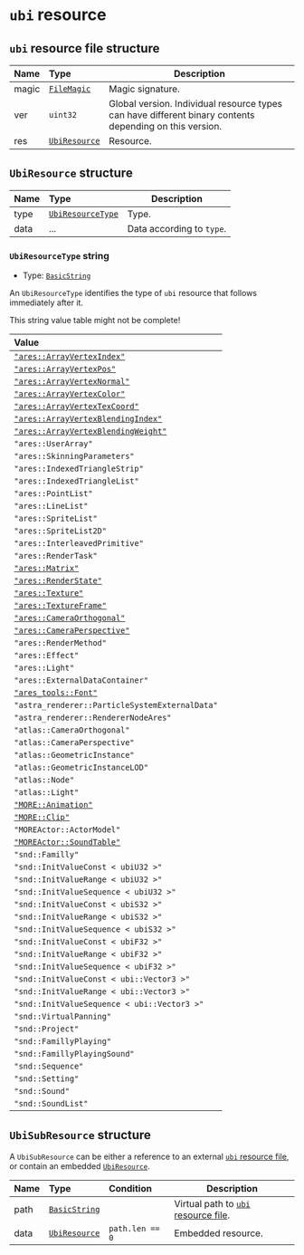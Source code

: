 # `ubi` resource

## `ubi` resource file structure

| Name | Type | Description |
| :-- | :-- | --- |
| magic | [`FileMagic`](../base.md#filemagic-string) | Magic signature. |
| ver | `uint32` | Global version. Individual resource types can have different binary contents depending on this version. |
| res | [`UbiResource`](#ubiresource-structure) | Resource. |

## `UbiResource` structure

| Name | Type | Description |
| :-- | :-- | --- |
| type | [`UbiResourceType`](#ubiresourcetype-string) | Type. |
| data | ... | Data according to `type`. |

### `UbiResourceType` string

- Type: [`BasicString`](../base.md#basicstring-structure)

An `UbiResourceType` identifies the type of `ubi` resource that follows immediately after it.

This string value table might not be complete!

| Value |
| :-- |
| [`"ares::ArrayVertexIndex"`](./ares-arrayvertexindex.md) |
| [`"ares::ArrayVertexPos"`](./ares-arrayvertexpos.md) |
| [`"ares::ArrayVertexNormal"`](./ares-arrayvertexnormal.md) |
| [`"ares::ArrayVertexColor"`](./ares-arrayvertexcolor.md) |
| [`"ares::ArrayVertexTexCoord"`](./ares-arrayvertextexcoord.md) |
| [`"ares::ArrayVertexBlendingIndex"`](./ares-arrayvertexblendingindex.md) |
| [`"ares::ArrayVertexBlendingWeight"`](./ares-arrayvertexblendingweight.md) |
| `"ares::UserArray"` |
| `"ares::SkinningParameters"` |
| `"ares::IndexedTriangleStrip"` |
| `"ares::IndexedTriangleList"` |
| `"ares::PointList"` |
| `"ares::LineList"` |
| `"ares::SpriteList"` |
| `"ares::SpriteList2D"` |
| `"ares::InterleavedPrimitive"` |
| `"ares::RenderTask"` |
| [`"ares::Matrix"`](./ares-matrix.md) |
| [`"ares::RenderState"`](./ares-renderstate.md) |
| [`"ares::Texture"`](./ares-texture.md) |
| [`"ares::TextureFrame"`](./ares-texture.md) |
| [`"ares::CameraOrthogonal"`](./ares-camera.md#arescameraorthogonal) |
| [`"ares::CameraPerspective"`](./ares-camera.md#arescameraperspective) |
| `"ares::RenderMethod"` |
| `"ares::Effect"` |
| `"ares::Light"` |
| `"ares::ExternalDataContainer"` |
| [`"ares_tools::Font"`](./arestools-font.md) |
| `"astra_renderer::ParticleSystemExternalData"` |
| `"astra_renderer::RendererNodeAres"` |
| `"atlas::CameraOrthogonal"` |
| `"atlas::CameraPerspective"` |
| `"atlas::GeometricInstance"` |
| `"atlas::GeometricInstanceLOD"` |
| `"atlas::Node"` |
| `"atlas::Light"` |
| [`"MORE::Animation"`](./more-animation.md) |
| [`"MORE::Clip"`](./more-clip.md) |
| `"MOREActor::ActorModel"` |
| [`"MOREActor::SoundTable"`](./moreactor-soundtable.md) |
| `"snd::Familly"` |
| `"snd::InitValueConst < ubiU32 >"` |
| `"snd::InitValueRange < ubiU32 >"` |
| `"snd::InitValueSequence < ubiU32 >"` |
| `"snd::InitValueConst < ubiS32 >"` |
| `"snd::InitValueRange < ubiS32 >"` |
| `"snd::InitValueSequence < ubiS32 >"` |
| `"snd::InitValueConst < ubiF32 >"` |
| `"snd::InitValueRange < ubiF32 >"` |
| `"snd::InitValueSequence < ubiF32 >"` |
| `"snd::InitValueConst < ubi::Vector3 >"` |
| `"snd::InitValueRange < ubi::Vector3 >"` |
| `"snd::InitValueSequence < ubi::Vector3 >"` |
| `"snd::VirtualPanning"` |
| `"snd::Project"` |
| `"snd::FamillyPlaying"` |
| `"snd::FamillyPlayingSound"` |
| `"snd::Sequence"` |
| `"snd::Setting"` |
| `"snd::Sound"` |
| `"snd::SoundList"` |

## `UbiSubResource` structure

A `UbiSubResource` can be either a reference to an external [`ubi` resource file](#ubi-resource-file-structure), or contain an embedded [`UbiResource`](#ubiresource-structure).

| Name | Type | Condition | Description |
| :-- | :-- | :-- | --- |
| path | [`BasicString`](../base.md#basicstring-structure) |  | Virtual path to [`ubi` resource file](#ubi-resource-file-structure). |
| data | [`UbiResource`](#ubiresource-structure) | `path.len == 0` | Embedded resource. |
